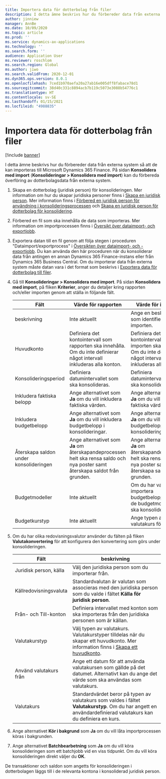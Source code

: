 ```yaml
---
title: Importera data för dotterbolag från filer
description: I detta ämne beskrivs hur du förbereder data från externa system så att de kan importeras till Microsoft Dynamics 365 Finance.
author: jinniew
manager: AnnBe
ms.date: 10/09/2020
ms.topic: article
ms.prod: ''
ms.service: dynamics-ax-applications
ms.technology: ''
ms.search.form: ''
audience: Application User
ms.reviewer: roschlom
ms.search.region: Global
ms.author: jiwo
ms.search.validFrom: 2020-12-01
ms.dyn365.ops.version: 8.0.1
ms.openlocfilehash: 7ced1b970aefa20a27ab16e005dff8fabace78d1
ms.sourcegitcommit: 38d40c331c8894acb7b119c5073e3088b54776c1
ms.translationtype: HT
ms.contentlocale: sv-SE
ms.lasthandoff: 01/15/2021
ms.locfileid: "4988835"
---
```

# <a name="import-subsidiary-data-from-files"></a>Importera data för dotterbolag från filer

[!include [banner](../includes/banner.md)]

I detta ämne beskrivs hur du förbereder data från externa system så att de kan importeras till Microsoft Dynamics 365 Finance. På sidan **Konsolidera med import** (**Konsolideringar \> Konsolidera med import**) kan du förbereda överföring av dotterbolagsdata från externa system.

1. Skapa en dotterbolag (juridisk person) för konsolideringen. Mer information om hur du skapar juridiska personer finns i [Skapa en juridisk person](../../fin-ops-core/fin-ops/organization-administration/tasks/create-legal-entity.md). Mer information finns i [Förbered en juridisk person för användning i konsolideringsprocessen](prepare-company-for-consolidation.md) och [Skapa en juridisk person för dotterbolag för konsolidering](set-up-subsidiary-company-for-consolidation.md).

2. Förbered en fil som ska innehålla de data som importeras. Mer information om importprocessen finns i [Översikt över dataimport- och exportjobb](../../fin-ops-core/dev-itpro/data-entities/data-import-export-job.md).
3. Exportera datan till en fil genom att följa stegen i proceduren "Dataimport/exportprocess" i [Översikten över dataimport- och -exportjobb](../../fin-ops-core/dev-itpro/data-entities/data-import-export-job.md). Du kan använda den här proceduren när du konsoliderar data från antingen en annan Dynamics 365 Finance-instans eller från Dynamics 365 Business Central. Om du importerar data från externa system måste datan vara i det format som beskrivs i [Exportera data för dotterbolag till filer](export-subsidiary-data-to-file.md).
4. Gå till **Konsolideringar \> Konsolidera med import**. På sidan **Konsolidera med import**, på fliken **Kriterier**, anger du detaljer kring rapporten och/eller importen genom att ställa in följande fält.

    | Fält                                 | Värde för rapporten | Värde för importen |
    |---------------------------------------|----------------------|----------------------|
    | beskrivning                           | Inte aktuellt | Ange en beskrivning som identifierar importen. |
    | Huvudkonto                          | Definiera det kontointervall som rapporten ska innehålla. Om du inte definierar något intervall inkluderas alla konton. | Definiera det kontointervall som importen ska innehålla. Om du inte definierar något intervall inkluderas alla konton. |
    | Konsolideringsperiod                  | Definiera datumintervallet som ska konsolideras. | Definiera datumintervallet som ska konsolideras. |
    | Inkludera faktiska belopp                | Ange alternativet som **Ja** om du vill inkludera faktiska värden. | Ange alternativet som **Ja** om du vill inkludera faktiska värden. |
    | Inkludera budgetbelopp                | Ange alternativet som **Ja** om du vill inkludera budgetbelopp i konsolideringar. | Ange alternativet som **Ja** om du vill inkludera budgetbelopp i konsolideringar. |
    | Återskapa saldon under konsolideringen | Ange alternativet som **Ja** om återskapandeprocessen helt ska rensa saldo och nya poster samt återskapa saldot från grunden. | Ange alternativet som **Ja** om återskapandeprocessen helt ska rensa saldo och nya poster samt återskapa saldot från grunden. |
    | Budgetmodeller                         | Inte aktuellt | Om du har valt att importera budgetbelopp anger du de budgetmodeller som ska konsolideras. |
    | Budgetkurstyp                      | Inte aktuellt | Ange typen av valutakurs för budget. |

6. Om du har olika redovisningsvalutor använder du fälten på fliken **Valutakonvertering** för att konfigurera den konvertering som görs under konsolideringen.

    | Fält                      | beskrivning |
    |----------------------------|-------------|
    | Juridisk person, källa        | Välj den juridiska person som du importerar från. |
    | Källredovisningsvaluta | Standardvalutan är valutan som associeras med den juridiska person som du valde i fältet **Källa för juridisk person**. |
    | Från- och Till-konton       | Definiera intervallet med konton som ska importeras från den juridiska personen som är källan. |
    | Valutakurstyp         | Välj typen av valutakurs. Valutakurstyper tilldelas när du skapar ett huvudkonto. Mer information finns i [Skapa ett huvudkonto](tasks/create-main-account.md). |
    | Använd valutakurs från   | Ange ett datum för att använda valutakursen som gällde på det datumet. Alternativt kan du ange det värde som ska användas som valutakurs. |
    | Valutakurs              | Standardvärdet beror på typen av valutakurs som valdes i fältet **Valutakurstyp**. Om du har angett en användardefinierad valutakurs kan du definiera en kurs. |

7. Ange alternativet **Kör i bakgrund** som **Ja** om du vill låta importprocessen köras i bakgrunden.
8. Ange alternativet **Batchbearbetning** som **Ja** om du vill köra konsolideringen som ett batchjobb vid en viss tidpunkt. Om du vill köra konsolideringen direkt väljer du **OK**. 

De transaktioner och saldon som angetts för konsolideringen i dotterbolagen läggs till i de relevanta kontona i konsoliderad juridisk person.
